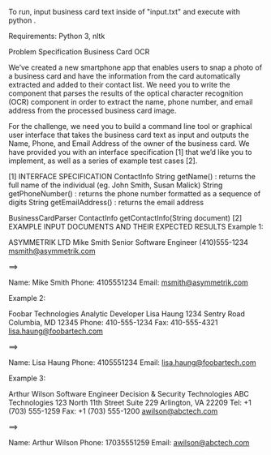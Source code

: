 To run, input business card text inside of "input.txt" and execute with python .

Requirements: Python 3, nltk 


Problem Specification
Business Card OCR

We’ve created a new smartphone app that enables users to snap a photo of a business card and have the information from the card automatically extracted and added to their contact list. We need you to write the component that parses the results of the optical character recognition (OCR) component in order to extract the name, phone number, and email address from the processed business card image.

For the challenge, we need you to build a command line tool or graphical user interface that takes the business card text as input and outputs the Name, Phone, and Email Address of the owner of the business card. We have provided you with an interface specification [1] that we’d like you to implement, as well as a series of example test cases [2].

[1] INTERFACE SPECIFICATION
ContactInfo
    String getName() : returns the full name of the individual (eg. John Smith, Susan Malick)
    String getPhoneNumber() : returns the phone number formatted as a sequence of digits
    String getEmailAddress() : returns the email address

BusinessCardParser
    ContactInfo getContactInfo(String document)
[2] EXAMPLE INPUT DOCUMENTS AND THEIR EXPECTED RESULTS
Example 1:

ASYMMETRIK LTD
Mike Smith
Senior Software Engineer
(410)555-1234
msmith@asymmetrik.com

==>

Name: Mike Smith
Phone: 4105551234
Email: msmith@asymmetrik.com

Example 2:

Foobar Technologies
Analytic Developer
Lisa Haung
1234 Sentry Road
Columbia, MD 12345
Phone: 410-555-1234
Fax: 410-555-4321
lisa.haung@foobartech.com

==>

Name: Lisa Haung
Phone: 4105551234
Email: lisa.haung@foobartech.com

Example 3:

Arthur Wilson
Software Engineer
Decision & Security Technologies
ABC Technologies
123 North 11th Street
Suite 229
Arlington, VA 22209
Tel: +1 (703) 555-1259
Fax: +1 (703) 555-1200
awilson@abctech.com

==>

Name: Arthur Wilson
Phone: 17035551259
Email: awilson@abctech.com
